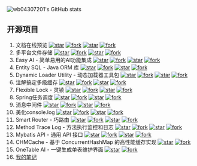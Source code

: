 [//]: # (![wb04307201's GitHub stats]&#40;https://github-readme-stats.vercel.app/api?username=wb04307201&#41;)
![wb04307201's GitHub stats](https://github-profile-trophy.vercel.app/?username=wb04307201&column=5&margin-w=15&margin-h=15)


## 开源项目
1. 文档在线预览 [![star](https://gitee.com/wb04307201/file-preview-spring-boot-starter/badge/star.svg?theme=dark)](https://gitee.com/wb04307201/file-preview-spring-boot-starter) [![fork](https://gitee.com/wb04307201/file-preview-spring-boot-starter/badge/fork.svg?theme=dark)](https://gitee.com/wb04307201/file-preview-spring-boot-starter) [![star](https://img.shields.io/github/stars/wb04307201/file-preview-spring-boot-starter)](https://github.com/wb04307201/file-preview-spring-boot-starter) [![fork](https://img.shields.io/github/forks/wb04307201/file-preview-spring-boot-starter)](https://github.com/wb04307201/file-preview-spring-boot-starter) 
2. 多平台文件存储 [![star](https://gitee.com/wb04307201/file-storage-spring-boot-starter/badge/star.svg?theme=dark)](https://gitee.com/wb04307201/file-storage-spring-boot-starter) [![fork](https://gitee.com/wb04307201/file-storage-spring-boot-starter/badge/fork.svg?theme=dark)](https://gitee.com/wb04307201/file-storage-spring-boot-starter) [![star](https://img.shields.io/github/stars/wb04307201/file-storage-spring-boot-starter)](https://github.com/wb04307201/file-storage-spring-boot-starter) [![fork](https://img.shields.io/github/forks/wb04307201/file-storage-spring-boot-starter)](https://github.com/wb04307201/file-storage-spring-boot-starter)
3. Easy AI - 简单易用的AI功能集成 [![star](https://gitee.com/wb04307201/easy-ai/badge/star.svg?theme=dark)](https://gitee.com/wb04307201/easy-ai) [![fork](https://gitee.com/wb04307201/easy-ai/badge/fork.svg?theme=dark)](https://gitee.com/wb04307201/easy-ai) [![star](https://img.shields.io/github/stars/wb04307201/easy-ai)](https://github.com/wb04307201/easy-ai) [![fork](https://img.shields.io/github/forks/wb04307201/easy-ai)](https://github.com/wb04307201/easy-ai)
4. Entity SQL - Java ORM 库 [![star](https://gitee.com/wb04307201/entity-sql/badge/star.svg?theme=dark)](https://gitee.com/wb04307201/entity-sql) [![fork](https://gitee.com/wb04307201/entity-sql/badge/fork.svg?theme=dark)](https://gitee.com/wb04307201/entity-sql) [![star](https://img.shields.io/github/stars/wb04307201/entity-sql)](https://github.com/wb04307201/entity-sql) [![fork](https://img.shields.io/github/forks/wb04307201/entity-sql)](https://github.com/wb04307201/entity-sql)
5. Dynamic Loader Utility - 动态加载器工具包 [![star](https://gitee.com/wb04307201/loader-util/badge/star.svg?theme=dark)](https://gitee.com/wb04307201/loader-util) [![fork](https://gitee.com/wb04307201/loader-util/badge/fork.svg?theme=dark)](https://gitee.com/wb04307201/loader-util) [![star](https://img.shields.io/github/stars/wb04307201/loader-util)](https://github.com/wb04307201/loader-util) [![fork](https://img.shields.io/github/forks/wb04307201/loader-util)](https://github.com/wb04307201/loader-util)
6. 注解搞定多级缓存 [![star](https://gitee.com/wb04307201/multi-level-cache-spring-boot-starter/badge/star.svg?theme=dark)](https://gitee.com/wb04307201/multi-level-cache-spring-boot-starter) [![fork](https://gitee.com/wb04307201/multi-level-cache-spring-boot-starter/badge/fork.svg?theme=dark)](https://gitee.com/wb04307201/multi-level-cache-spring-boot-starter) [![star](https://img.shields.io/github/stars/wb04307201/multi-level-cache-spring-boot-starter)](https://github.com/wb04307201/multi-level-cache-spring-boot-starter) [![fork](https://img.shields.io/github/forks/wb04307201/multi-level-cache-spring-boot-starter)](https://github.com/wb04307201/multi-level-cache-spring-boot-starter)
7. Flexible Lock - 灵锁 [![star](https://gitee.com/wb04307201/flexible-lock/badge/star.svg?theme=dark)](https://gitee.com/wb04307201/flexible-lock) [![fork](https://gitee.com/wb04307201/flexible-lock/badge/fork.svg?theme=dark)](https://gitee.com/wb04307201/flexible-lock) [![star](https://img.shields.io/github/stars/wb04307201/flexible-lock)](https://github.com/wb04307201/flexible-lock) [![fork](https://img.shields.io/github/forks/wb04307201/flexible-lock)](https://github.com/wb04307201/flexible-lock)
8. Spring任务调度 [![star](https://gitee.com/wb04307201/dynamic-schedule-spring-boot-starter/badge/star.svg?theme=dark)](https://gitee.com/wb04307201/dynamic-schedule-spring-boot-starter) [![fork](https://gitee.com/wb04307201/dynamic-schedule-spring-boot-starter/badge/fork.svg?theme=dark)](https://gitee.com/wb04307201/dynamic-schedule-spring-boot-starter) [![star](https://img.shields.io/github/stars/wb04307201/dynamic-schedule-spring-boot-starter)](https://github.com/wb04307201/dynamic-schedule-spring-boot-starter) [![fork](https://img.shields.io/github/forks/wb04307201/dynamic-schedule-spring-boot-starter)](https://github.com/wb04307201/dynamic-schedule-spring-boot-starter)
9. 消息中间件 [![star](https://gitee.com/wb04307201/message-spring-boot-starter/badge/star.svg?theme=dark)](https://gitee.com/wb04307201/message-spring-boot-starter) [![fork](https://gitee.com/wb04307201/message-spring-boot-starter/badge/fork.svg?theme=dark)](https://gitee.com/wb04307201/message-spring-boot-starter) [![star](https://img.shields.io/github/stars/wb04307201/message-spring-boot-starter)](https://github.com/wb04307201/message-spring-boot-starter) [![fork](https://img.shields.io/github/forks/wb04307201/message-spring-boot-starter)](https://github.com/wb04307201/message-spring-boot-starter)
10. 美化console.log [![star](https://gitee.com/wb04307201/pretty-log/badge/star.svg?theme=dark)](https://gitee.com/wb04307201/pretty-log) [![fork](https://gitee.com/wb04307201/pretty-log/badge/fork.svg?theme=dark)](https://gitee.com/wb04307201/pretty-log) [![star](https://img.shields.io/github/stars/wb04307201/pretty-log)](https://github.com/wb04307201/pretty-log) [![fork](https://img.shields.io/github/forks/wb04307201/pretty-log)](https://github.com/wb04307201/pretty-log)
11. Smart Router - 巧路由 [![star](https://gitee.com/wb04307201/smart-router/badge/star.svg?theme=dark)](https://gitee.com/wb04307201/smart-router) [![fork](https://gitee.com/wb04307201/smart-router/badge/fork.svg?theme=dark)](https://gitee.com/wb04307201/smart-router) [![star](https://img.shields.io/github/stars/wb04307201/smart-router)](https://github.com/wb04307201/smart-router) [![fork](https://img.shields.io/github/forks/wb04307201/smart-router)](https://github.com/wb04307201/smart-router)
12. Method Trace Log - 方法执行监控和日志 [![star](https://gitee.com/wb04307201/methodTraceLog/badge/star.svg?theme=dark)](https://gitee.com/wb04307201/methodTraceLog) [![fork](https://gitee.com/wb04307201/methodTraceLog/badge/fork.svg?theme=dark)](https://gitee.com/wb04307201/methodTraceLog) [![star](https://img.shields.io/github/stars/wb04307201/methodTraceLog)](https://github.com/wb04307201/methodTraceLog) [![fork](https://img.shields.io/github/forks/wb04307201/methodTraceLog)](https://github.com/wb04307201/methodTraceLog) 
13. Mybatis API - 通用 API 接口 [![star](https://gitee.com/wb04307201/mybatis-api/badge/star.svg?theme=dark)](https://gitee.com/wb04307201/mybatis-api) [![fork](https://gitee.com/wb04307201/mybatis-api/badge/fork.svg?theme=dark)](https://gitee.com/wb04307201/mybatis-api) [![star](https://img.shields.io/github/stars/wb04307201/mybatis-api)](https://github.com/wb04307201/mybatis-api) [![fork](https://img.shields.io/github/forks/wb04307201/mybatis-api)](https://github.com/wb04307201/mybatis-api)
14. CHMCache - 基于 ConcurrentHashMap 的高性能缓存实现 [![star](https://gitee.com/wb04307201/CHMCache/badge/star.svg?theme=dark)](https://gitee.com/wb04307201/CHMCache) [![fork](https://gitee.com/wb04307201/CHMCache/badge/fork.svg?theme=dark)](https://gitee.com/wb04307201/CHMCache)
15. OneTable AI - 一键生成单表维护界面 [![star](https://gitee.com/wb04307201/one-table-ai/badge/star.svg?theme=dark)](https://gitee.com/wb04307201/one-table-ai) [![fork](https://gitee.com/wb04307201/one-table-ai/badge/fork.svg?theme=dark)](https://gitee.com/wb04307201/one-table-ai)
16. [我的笔记](note)
